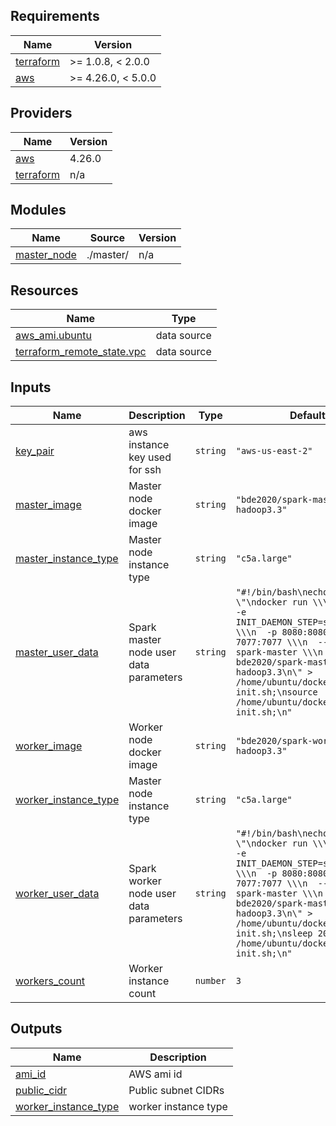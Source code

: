 <!-- BEGIN_TF_DOCS -->
## Requirements

| Name | Version |
|------|---------|
| <a name="requirement_terraform"></a> [terraform](#requirement\_terraform) | >= 1.0.8, < 2.0.0 |
| <a name="requirement_aws"></a> [aws](#requirement\_aws) | >= 4.26.0, < 5.0.0 |

## Providers

| Name | Version |
|------|---------|
| <a name="provider_aws"></a> [aws](#provider\_aws) | 4.26.0 |
| <a name="provider_terraform"></a> [terraform](#provider\_terraform) | n/a |

## Modules

| Name | Source | Version |
|------|--------|---------|
| <a name="module_master_node"></a> [master\_node](#module\_master\_node) | ./master/ | n/a |

## Resources

| Name | Type |
|------|------|
| [aws_ami.ubuntu](https://registry.terraform.io/providers/hashicorp/aws/latest/docs/data-sources/ami) | data source |
| [terraform_remote_state.vpc](https://registry.terraform.io/providers/hashicorp/terraform/latest/docs/data-sources/remote_state) | data source |

## Inputs

| Name | Description | Type | Default | Required |
|------|-------------|------|---------|:--------:|
| <a name="input_key_pair"></a> [key\_pair](#input\_key\_pair) | aws instance key used for ssh | `string` | `"aws-us-east-2"` | no |
| <a name="input_master_image"></a> [master\_image](#input\_master\_image) | Master node docker image | `string` | `"bde2020/spark-master:3.3.0-hadoop3.3"` | no |
| <a name="input_master_instance_type"></a> [master\_instance\_type](#input\_master\_instance\_type) | Master node instance type | `string` | `"c5a.large"` | no |
| <a name="input_master_user_data"></a> [master\_user\_data](#input\_master\_user\_data) | Spark master node user data parameters | `string` | `"#!/bin/bash\necho \"\ndocker run \\\n  -d \\\n  -e INIT_DAEMON_STEP=setup_spark \\\n  -p 8080:8080 -p 7077:7077 \\\n  --name spark-master \\\n  bde2020/spark-master:3.3.0-hadoop3.3\n\" > /home/ubuntu/docker-init.sh;\nsource /home/ubuntu/docker-init.sh;\n"` | no |
| <a name="input_worker_image"></a> [worker\_image](#input\_worker\_image) | Worker node docker image | `string` | `"bde2020/spark-worker:3.3.0-hadoop3.3"` | no |
| <a name="input_worker_instance_type"></a> [worker\_instance\_type](#input\_worker\_instance\_type) | Master node instance type | `string` | `"c5a.large"` | no |
| <a name="input_worker_user_data"></a> [worker\_user\_data](#input\_worker\_user\_data) | Spark worker node user data parameters | `string` | `"#!/bin/bash\necho \"\ndocker run \\\n  -d \\\n  -e INIT_DAEMON_STEP=setup_spark \\\n  -p 8080:8080 -p 7077:7077 \\\n  --name spark-master \\\n  bde2020/spark-master:3.3.0-hadoop3.3\n\" > /home/ubuntu/docker-init.sh;\nsleep 20;\nsource /home/ubuntu/docker-init.sh;\n"` | no |
| <a name="input_workers_count"></a> [workers\_count](#input\_workers\_count) | Worker instance count | `number` | `3` | no |

## Outputs

| Name | Description |
|------|-------------|
| <a name="output_ami_id"></a> [ami\_id](#output\_ami\_id) | AWS ami id |
| <a name="output_public_cidr"></a> [public\_cidr](#output\_public\_cidr) | Public subnet CIDRs |
| <a name="output_worker_instance_type"></a> [worker\_instance\_type](#output\_worker\_instance\_type) | worker instance type |
<!-- END_TF_DOCS -->
